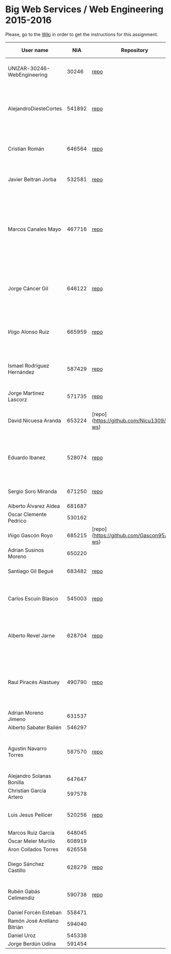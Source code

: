 # Big Web Services / Web Engineering 2015-2016
Please, go to the [Wiki](https://github.com/UNIZAR-30246-WebEngineering/big-ws/wiki) in order to get the instructions for this assignment.


User name | NIA |Repository|Travis-CI|Text to translate|Text translated|In addition|Score
----------|-----|----------|---------|-----------------|---------------|-----------|-----
UNIZAR-30246-WebEngineering |30246 | [repo](https://github.com/UNIZAR-30246-WebEngineering/big-ws) | [![Build Status](https://travis-ci.org/UNIZAR-30246-WebEngineering/big-ws.svg?branch=master)](https://travis-ci.org/UNIZAR-30246-WebEngineering/big-ws) | This is a test of translation service | Esto es una prueba de servicio de traducción 
AlejandroDiesteCortes | 541892 | [repo](https://github.com/AlejandroDiesteCortes/big-ws) | [![Build Status](https://travis-ci.org/AlejandroDiesteCortes/big-ws.svg?branch=master)](https://travis-ci.org/AlejandroDiesteCortes/big-ws) | The computer was born to solve problems that were not there before | El ordenador nació para resolver problemas que antes no existían
Cristian Román |646564 | [repo](https://github.com/khmDEV/big-ws) | [![Build Status] (https://travis-ci.org/khmDEV/big-ws.svg?branch=master)](https://travis-ci.org/khmDEV/big-ws) | English. Who needs that? I'm never going to England. | Inglés. ¿Quién necesita eso? Yo nunca voy a Inglaterra.
Javier Beltran Jorba | 532581 | [repo](https://github.com/MrJavo94/big-ws) | [![Build Status] (https://travis-ci.org/MrJavo94/big-ws.svg?branch=master)](https://travis-ci.org/MrJavo94/big-ws) | Great power comes with great responsibility | Un gran poder conlleva una gran responsabilidad
Marcos Canales Mayo | 467716 | [repo](https://github.com/MarcosCM/big-ws) | [![Build Status](https://travis-ci.org/MarcosCM/big-ws.svg?branch=master)](https://travis-ci.org/MarcosCM/big-ws) | Santa Cruz Xoxocotlan is a small city and municipality located 5 km from the state capital of Oaxaca in the south of Mexico | Santa Cruz Xoxocotlan es una pequeña ciudad y municipio situado a 5 km de la capital del estado de Oaxaca, en el sur de México
Jorge Cáncer Gil | 646122 | [repo](https://github.com/jorcox/big-ws) | [![Build Status](https://travis-ci.org/jorcox/big-ws.svg?branch=master)](https://travis-ci.org/jorcox/big-ws) | Live mother Russia and long live the Bolshevik revolution. Stalin was a murderer. | Viva la madre Rusia y larga vida a la revolución Bolchevique. Stalin era un asesino.
Iñigo Alonso Ruiz | 665959 | [repo](https://github.com/Shathe/big-ws) | [![Build Status](https://travis-ci.org/Shathe/big-ws.svg?branch=master)](https://travis-ci.org/Shathe/big-ws) | I'm just spending time on this travis/ruby thing | Estoy simplemente pasar el tiempo en esta travis/ruby cosa
Ismael Rodríguez Hernández | 587429 | [repo](https://github.com/ismaro3/big-ws) | [![Build Status](https://travis-ci.org/ismaro3/big-ws.svg?branch=master)](https://travis-ci.org/ismaro3/big-ws) | The ones who always win know nothing about life | Los que siempre ganan no saben nada acerca de la vida
Jorge Martinez Lascorz | 571735 | [repo](https://github.com/JorgeCoke/big-ws) | [![Build Status](https://travis-ci.org/JorgeCoke/big-ws.svg?branch=master)](https://travis-ci.org/JorgeCoke/big-ws) | Hi. I'm testing the translator | Hola. Estoy probando el traductor
David Nicuesa Aranda | 653224 | [repo] (https://github.com/Nicu1309/big-ws) | [![Build Status](https://travis-ci.org/Nicu1309/big-ws.svg?branch=master)] (https://travis-ci.org/Nicu1309/big-ws) | One does not simply commits this code | Uno no simplemente comete este código 
Eduardo Ibanez | 528074 | [repo](https://github.com/EduIbanez/big-ws) | [![Build Status](https://travis-ci.org/EduIbanez/big-ws.svg?branch=master)](https://travis-ci.org/EduIbanez/big-ws) | Sometimes things start to work correctly without a reasonable motive | A veces las cosas empiezan a funcionar correctamente sin un motivo razonable
Sergio Soro Miranda | 671250 | [repo](https://github.com/teruyi/big-ws) | [![Build Status](https://travis-ci.org/teruyi/big-ws.svg?branch=master)](https://travis-ci.org/teruyi/big-ws) | i'm sergio, who are you? | soy sergio, ¿quién eres tú?
Alberto Álvarez Aldea | 681687
Oscar Clemente Pedrico | 530162
Iñigo Gascón Royo | 685215 | [repo] (https://github.com/Gascon95/big-ws) | [![Build Status](https://travis-ci.org/Gascon95/big-ws.svg?branch=master)] (https://travis-ci.org/Gascon95/big-ws) | I find your lack of faith disturbing | Creo que su falta de fe inquietante 
Adrian Susinos Moreno | 650220 
Santiago Gil Begué | 683482 | [repo](https://github.com/Santi-7/big-ws) | [![Build Status](https://travis-ci.org/Santi-7/big-ws.svg?branch=master)](https://travis-ci.org/Santi-7/big-ws) | Es it mein Lieblings-Fach | It is my favorite subject
Carlos Escuín Blasco | 545003 | [repo](https://github.com/xarlieskin/big-ws) | [![Build Status](https://travis-ci.org/xarlieskin/big-ws.svg?branch=master)](https://travis-ci.org/xarlieskin/big-ws) | Have the courage to follow your heart and intuition | Tener el coraje de seguir su corazón e intuición
Alberto Revel Jarne | 628704 | [repo](https://github.com/albertorevel/big-ws) | [![Build Status] (https://travis-ci.org/albertorevel/big-ws.svg?branch=master)](https://travis-ci.org/albertorevel/big-ws) | I want to solve all the problems in order to finish the work | Quiero resolver todos los problemas con el fin de terminar el trabajo
Raul Piracés Alastuey | 490790 | [repo](https://github.com/piraces/big-ws) | [![Build Status] (https://travis-ci.org/piraces/big-ws.svg?branch=master)](https://travis-ci.org/piraces/big-ws) | The greatest glory in living lies not in never falling, but in rising every time we fall. | La mayor gloria en la vida no consiste en nunca caer, sino en levantarnos cada vez que caemos.
Adrian Moreno Jimeno | 631537 
Alberto Sabater Bailén | 546297 
Agustin Navarro Torres | 587570 | [repo](https://github.com/SirBargus/big-ws) | [![Build Status] (https://travis-ci.org/SirBargus/big-ws.svg?branch=master)](https://travis-ci.org/SirBargus/big-ws) | Always take a banana to a party, Rose: bananas are good! |Siempre tome un plátano a una fiesta, Rosa: los plátanos son buenos!
Alejandro Solanas Bonilla | 647647 
Christian García Artero | 597578 
Luis Jesus Pellicer | 520256 | [repo](https://github.com/luisjesuspellicer/big-ws) | [![Build Status] (https://travis-ci.org/luisjesuspellicer/big-ws.svg?branch=master)](https://travis-ci.org/luisjesuspellicer/big-ws) | My name is Luis and I want finish | Mi nombre es Luis y quiero terminar
Marcos Ruiz García | 648045 
Óscar Meler Murillo | 608919
Aron Collados Torres | 626558
Diego Sánchez Castillo | 628279 | [repo](https://github.com/diegozgz92/big-ws) | [![Build Status] (https://travis-ci.org/diegozgz92/big-ws.svg?branch=master)](https://travis-ci.org/diegozgz92/big-ws) | I study in Zaragoza | Yo estudio en Zaragoza
Rubén Gabás Celimendiz | 590738 | [repo](https://github.com/phyrionX/big-ws) | [![Build Status] (https://travis-ci.org/PhyrionX/big-ws.svg?branch=master)](https://travis-ci.org/PhyrionX/big-ws) | The world is mine | El mundo es mío
Daniel Forcén Esteban | 558471
Ramón José Arellano Bitrián | 594040 
Daniel Uroz | 545338
Jorge Berdún Udina | 591454 
